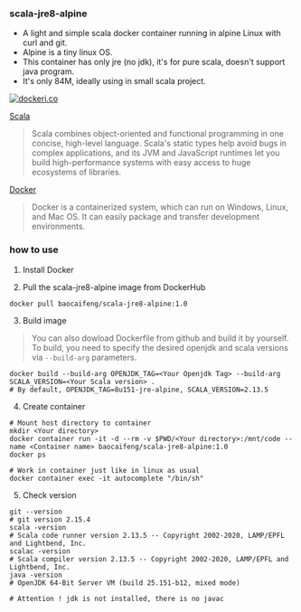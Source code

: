 ### scala-jre8-alpine

- A light and simple scala docker container running in alpine Linux with curl and git.
- Alpine is a tiny linux OS.
- This container has only jre (no jdk), it's for pure scala, doesn't support java program.
- It's only 84M, ideally using in small scala project.

[![dockeri.co](https://dockeri.co/image/baocaifeng/scala-jre8-alpine)](https://hub.docker.com/r/baocaifeng/scala-jre8-alpine)


[Scala](https://www.scala-lang.org/)

> Scala combines object-oriented and functional programming in one concise, high-level language. 
> Scala's static types help avoid bugs in complex applications, and its JVM and JavaScript runtimes 
> let you build high-performance systems with easy access to huge ecosystems of libraries.

[Docker](https://www.docker.com/)

> Docker is a containerized system, which can run on Windows, Linux, and Mac OS. It can easily package and transfer development environments.
### how to use

1. Install Docker

2. Pull the scala-jre8-alpine image from DockerHub
```
docker pull baocaifeng/scala-jre8-alpine:1.0
```

3. Build image 
> You can also dowload Dockerfile from github and build it by yourself. 
> To build, you need to specify the desired openjdk and scala versions via `--build-arg` parameters.
```
docker build --build-arg OPENJDK_TAG=<Your Openjdk Tag> --build-arg SCALA_VERSION=<Your Scala version> .
# By default, OPENJDK_TAG=8u151-jre-alpine, SCALA_VERSION=2.13.5
```

4. Create container
```
# Mount host directory to container
mkdir <Your directory>
docker container run -it -d --rm -v $PWD/<Your directory>:/mnt/code --name <Container name> baocaifeng/scala-jre8-alpine:1.0
docker ps

# Work in container just like in linux as usual
docker container exec -it autocomplete "/bin/sh"
```

5. Check version
```
git --version
# git version 2.15.4 
scala -version
# Scala code runner version 2.13.5 -- Copyright 2002-2020, LAMP/EPFL and Lightbend, Inc.
scalac -version
# Scala compiler version 2.13.5 -- Copyright 2002-2020, LAMP/EPFL and Lightbend, Inc.
java -version
# OpenJDK 64-Bit Server VM (build 25.151-b12, mixed mode)

# Attention ! jdk is not installed, there is no javac
```

